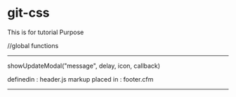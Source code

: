 # git-css
This is for tutorial Purpose

//global functions


--------
showUpdateModal("message", delay, icon, callback)

definedin           : header.js
markup placed in    : footer.cfm


--------
